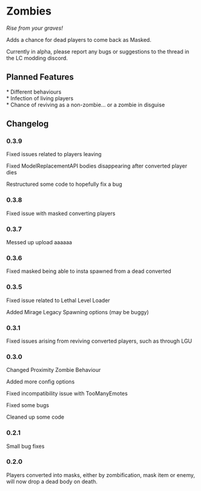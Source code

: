 # Zombies
<p><em>Rise from your graves!</em></p>
<p>Adds a chance for dead players to come back as Masked.</p>
<p>Currently in alpha, please report any bugs or suggestions to the thread in the LC modding discord.</p>
<h2>Planned Features</h2>
* Different behaviours<br>
* Infection of living players<br>
* Chance of reviving as a non-zombie... or a zombie in disguise
<h2>Changelog</h2>
<h3>0.3.9</h3>
<p>Fixed issues related to players leaving</p>
<p>Fixed ModelReplacementAPI bodies disappearing after converted player dies</p>
<p>Restructured some code to hopefully fix a bug</p>
<h3>0.3.8</h3>
<p>Fixed issue with masked converting players</p>
<h3>0.3.7</h3>
<p>Messed up upload aaaaaa</p>
<h3>0.3.6</h3>
<p>Fixed masked being able to insta spawned from a dead converted</p>
<h3>0.3.5</h3>
<p>Fixed issue related to Lethal Level Loader</p>
<p>Added Mirage Legacy Spawning options (may be buggy)</p>
<h3>0.3.1</h3>
<p>Fixed issues arising from reviving converted players, such as through LGU</p>
<h3>0.3.0</h3>
<p>Changed Proximity Zombie Behaviour</p>
<p>Added more config options</p>
<p>Fixed incompatibility issue with TooManyEmotes</p>
<p>Fixed some bugs</p>
<p>Cleaned up some code</p>
<h3>0.2.1</h3>
<p>Small bug fixes</p>
<h3>0.2.0</h3>
<p>Players converted into masks, either by zombification, mask item or enemy, will now drop a dead body on death.</p>

